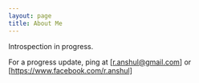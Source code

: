 ```yaml
---
layout: page
title: About Me
---
```


Introspection in progress.

For a progress update, ping at [r.anshul@gmail.com] or [https://www.facebook.com/r.anshul]
